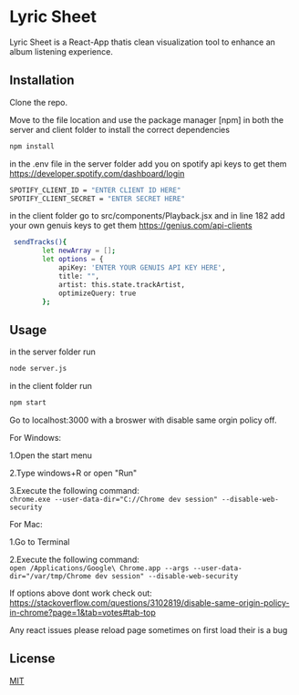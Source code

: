 # Lyric Sheet

Lyric Sheet is a React-App thatis clean visualization tool to enhance an album listening experience.

## Installation
Clone the repo.

Move to the file location and use the package manager [npm] in both the server and client folder to install the correct dependencies
```bash
npm install
```

in the .env file in the server folder add you on spotify api keys
to get them
https://developer.spotify.com/dashboard/login

```bash
SPOTIFY_CLIENT_ID = "ENTER CLIENT ID HERE"
SPOTIFY_CLIENT_SECRET = "ENTER SECRET HERE"
```

in the client folder go to src/components/Playback.jsx and in line 182 add your own genuis keys
to get them
https://genius.com/api-clients

```bash
 sendTracks(){
        let newArray = [];
        let options = {
            apiKey: 'ENTER YOUR GENUIS API KEY HERE',
            title: "",
            artist: this.state.trackArtist,
            optimizeQuery: true
        };  
```


## Usage
in the server folder run

```bash
node server.js
```
in the client folder run

```bash
npm start
```
Go to localhost:3000 with a broswer with disable same orgin policy off.

For Windows:  

1.Open the start menu

2.Type windows+R or open "Run"

3.Execute the following command:  
    ```
     chrome.exe --user-data-dir="C://Chrome dev session" --disable-web-security
    ```
    
For Mac:  

 1.Go to Terminal
 
 2.Execute the following command:  
    ```
     open /Applications/Google\ Chrome.app --args --user-data-dir="/var/tmp/Chrome dev session" --disable-web-security
    ```

If options above dont work check out:  
https://stackoverflow.com/questions/3102819/disable-same-origin-policy-in-chrome?page=1&tab=votes#tab-top

Any react issues please reload page sometimes on first load their is a bug

## License
[MIT](https://choosealicense.com/licenses/mit/)

